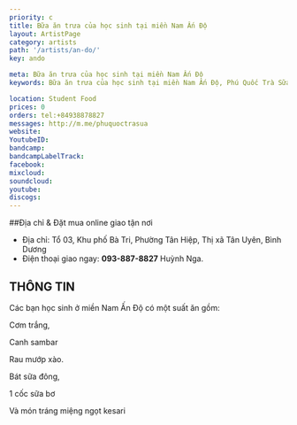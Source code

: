 ```yaml
---
priority: c
title: Bữa ăn trưa của học sinh tại miền Nam Ấn Độ 
layout: ArtistPage
category: artists
path: '/artists/an-do/'
key: ando

meta: Bữa ăn trưa của học sinh tại miền Nam Ấn Độ
keywords: Bữa ăn trưa của học sinh tại miền Nam Ấn Độ, Phú Quốc Trà Sữa

location: Student Food
prices: 0
orders: tel:+84938878827
messages: http://m.me/phuquoctrasua
website: 
YoutubeID: 
bandcamp: 
bandcampLabelTrack: 
facebook: 
mixcloud: 
soundcloud: 
youtube: 
discogs: 
---
```


##Địa chỉ & Đặt mua online giao tận nơi

- Địa chỉ: Tổ 03, Khu phố Bà Tri, Phường Tân Hiệp, Thị xã Tân Uyên, Bình Dương
- Điện thoại giao ngay: **093-887-8827** Huỳnh Nga.

## THÔNG TIN

Các bạn học sinh ở miền Nam Ấn Độ có một suất ăn gồm:

Cơm trắng, 

Canh sambar 

Rau mướp xào. 

Bát sữa đông, 

1 cốc sữa bơ 

Và món tráng miệng ngọt kesari